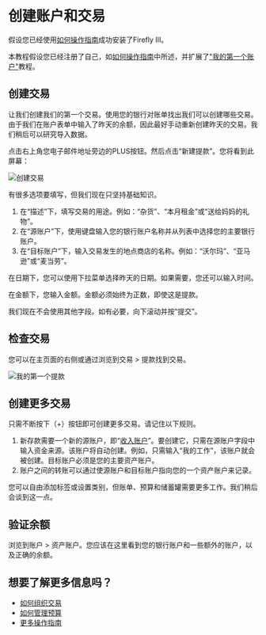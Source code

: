 # 创建账户和交易

假设您已经使用[如何操作指南](../../how-to/index.md)成功安装了Firefly III。

本教程假设您已经注册了自己，如[如何操作指南](../../how-to/index.md)中所述，并扩展了["我的第一个账户"](first-steps.md)教程。

## 创建交易

让我们创建我们的第一个交易。使用您的银行对账单找出我们可以创建哪些交易。由于我们在账户表单中输入了昨天的余额，因此最好手动重新创建昨天的交易。我们稍后可以研究导入数据。

点击右上角您电子邮件地址旁边的PLUS按钮。然后点击“新建提款”。您将看到此屏幕：

![创建交易](../../images/tutorials/finances/create.png)

有很多选项要填写，但我们现在只坚持基础知识。

1. 在“描述”下，填写交易的用途。例如：“杂货”、“本月租金”或“送给妈妈的礼物”。
2. 在“源账户”下，使用键盘输入您的银行账户名称并从列表中选择您的主要银行账户。
3. 在“目标账户”下，输入交易发生的地点商店的名称。例如：“沃尔玛”、“亚马逊”或“麦当劳”。

在日期下，您可以使用下拉菜单选择昨天的日期。如果需要，您还可以输入时间。

在金额下，您输入金额。金额必须始终为正数，即使这是提款。

我们现在不会使用其他字段。如有必要，向下滚动并按“提交”。

## 检查交易

您可以在主页面的右侧或通过浏览到交易 > 提款找到交易。

![我的第一个提款](../../images/tutorials/finances/first-withdrawal.png)

## 创建更多交易

只需不断按下（+）按钮即可创建更多交易。请记住以下规则。

1. 新存款需要一个新的源账户，即“[收入账户](../../references/firefly-iii/account-types.md)”。要创建它，只需在源账户字段中输入资金来源。该账户将自动创建。例如，只需输入“我的工作”，该账户就会被创建。目标账户必须是您的主要资产账户。
2. 账户之间的转账可以通过使源账户和目标账户指向您的一个资产账户来记录。

您可以自由添加标签或设置类别，但账单、预算和储蓄罐需要更多工作。我们稍后会谈到这一点。

## 验证余额

浏览到账户 > 资产账户。您应该在这里看到您的银行账户和一些额外的账户，以及正确的余额。

## 想要了解更多信息吗？

- [如何组织交易](../../how-to/firefly-iii/finances/transactions.md)
- [如何管理预算](../../how-to/firefly-iii/finances/budgets.md)
- [更多操作指南](../../how-to/index.md)
